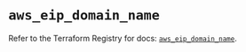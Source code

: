 # `aws_eip_domain_name`

Refer to the Terraform Registry for docs: [`aws_eip_domain_name`](https://registry.terraform.io/providers/hashicorp/aws/6.10.0/docs/resources/eip_domain_name).
